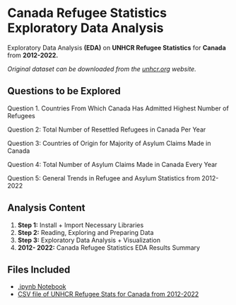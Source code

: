 # Canada Refugee Statistics Exploratory Data Analysis

Exploratory Data Analysis **(EDA)** on **UNHCR Refugee Statistics** for **Canada** from **2012-2022.**

_Original dataset can be downloaded from the [unhcr.org](https://www.unhcr.org/refugee-statistics/download/?url=8tIY7I) website._

## Questions to be Explored

Question 1. Countries From Which Canada Has Admitted Highest Number of Refugees

Question 2: Total Number of Resettled Refugees in Canada Per Year

Question 3: Countries of Origin for Majority of Asylum Claims Made in Canada

Question 4: Total Number of Asylum Claims Made in Canada Every Year

Question 5: General Trends in Refugee and Asylum Statistics from 2012-2022


## Analysis Content

1. **Step 1:** Install + Import Necessary Libraries
2. **Step 2:** Reading, Exploring and Preparing Data
3. **Step 3:** Exploratory Data Analysis + Visualization
4. **2012- 2022:** Canada Refugee Statistics EDA Results Summary

## Files Included
- [.ipynb Notebook](https://github.com/xavimmesia/canada-refugee-eda/blob/main/Canada%20Refugee%20Statistics%20Exploratory%20Data%20Analysis.ipynb)
- [CSV file of UNHCR Refugee Stats for Canada from 2012-2022](can-stats-2012-22.csv)
